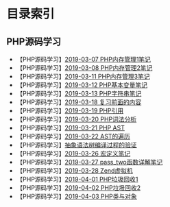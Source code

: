 # 目录索引
## PHP源码学习
 - 【PHP源码学习】[2019-03-07 PHP内存管理1笔记](https://segmentfault.com/a/1190000018909215)
 - 【PHP源码学习】[2019-03-08 PHP内存管理2笔记](https://segmentfault.com/a/1190000018914652)
 - 【PHP源码学习】[2019-03-11 PHP内存管理3笔记](https://segmentfault.com/a/1190000018927762)
 - 【PHP源码学习】[2019-03-12 PHP基本变量笔记](https://segmentfault.com/a/1190000018936336)
 - 【PHP源码学习】[2019-03-13 PHP字符串笔记](https://segmentfault.com/a/1190000018950180)
 - 【PHP源码学习】[2019-03-18 复习前面的内容](https://segmentfault.com/a/1190000018964023)
 - 【PHP源码学习】[2019-03-19 PHP引用](https://segmentfault.com/a/1190000018985015)
 - 【PHP源码学习】[2019-03-20 PHP词法分析](https://segmentfault.com/a/1190000019010564)
 - 【PHP源码学习】[2019-03-21 PHP AST](https://segmentfault.com/a/1190000019097615)
 - 【PHP源码学习】[2019-03-22 AST的遍历](https://segmentfault.com/a/1190000019206619)
 - 【PHP源码学习】[抽象语法树编译过程的验证](https://segmentfault.com/a/1190000019213189)
 - 【PHP源码学习】[2019-03-26 宏定义笔记](https://segmentfault.com/a/1190000019234185)
 - 【PHP源码学习】[2019-03-27 pass_two函数详解笔记](https://segmentfault.com/a/1190000019251039)
 - 【PHP源码学习】[2019-03-28 Zend虚拟机](https://segmentfault.com/a/1190000019382316)
 - 【PHP源码学习】[2019-04-01 PHP垃圾回收1](https://segmentfault.com/a/1190000019400319)
 - 【PHP源码学习】[2019-04-02 PHP垃圾回收2](https://segmentfault.com/a/1190000019650733)
 - 【PHP源码学习】[2019-04-03 PHP类与对象](https://segmentfault.com/a/1190000019674293)